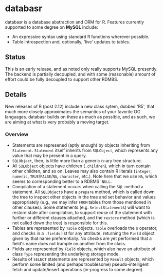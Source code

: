 # databasr
databasr is a database abstraction and ORM for R.
Features currently supported to some degree on **MySQL** include:
* An expressive syntax using standard R functions wherever possible.
* Table introspection and, optionally, 'live' updates to tables.

## Status
This is an early release, and as noted only really supports MySQL presently. 
The backend is partially decoupled, and with some (reasonable) amount of effort could be fully
decoupled to support other RDMBS.

## Details
New releases of R (post 2.12) include a new class sytem, dubbed 'R5', that much more closely approximates the semantics of your favorite OO languages.
databasr builds on these as much as possible, and as such, we are aiming at what is very probably a moving target.

### Overview
* Statements are represened (aptly enough) by objects inheriting from `Statement`. `Statement`
  itself inherits from `SQLObject`, which represents any value that may be present in a query.
* `SQLObject`, then, is little more than a generic n-ary tree structure.
* All `SQLObject` objects have children (`.children`), which in turn contain other children, and
  so on. Leaves may also contain R literals (`integer`, `numeric`, `TRUE`/`FALSE`/`NA`, 
  `character`, etc.). Note here that we use `NA`, which seems to corresponding better to a RDBMS'
  `NULL`.
* Compilation of a statement occurs when calling the `SQL` method a statement. All `SQLObject`s 
  have a `prepare` method, which is called down the tree to inspect other objects in the tree and
  set behavior and values appropriately (e.g., we may infer `FROM` tables from those mentioned in 
  other clauses). Some statements (e.g. `SelectStatement`s) will want to restore state after
  compilation, to support reuse of the statement with further or different clauses attached, and
  the `restore` method (which is not called down the tree) is responsible for this.
* Tables are represented by `Table` objects. `Table` overloads the `$` operator, and checks in a
  `.fields` list for any attribute, returning the `Field` object given by that name preferentially.
  No checks are yet performed that a field's name does not trample on another from the class.
* Fields are represented by `Field` objects, which also have an attribute of class `Type`
  representing the underlying storage mode.
* Results of `SELECT` statements are represented by `Result` objects, which perform some limited
  (and perhaps troublesome) pseudo-intelligent fetch and update/insert operations (in-progress to
  some degree).
